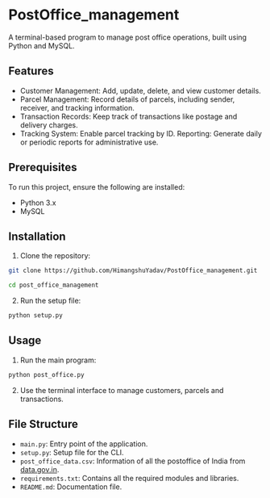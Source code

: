 # PostOffice_management
A terminal-based program to manage post office operations, built using Python and MySQL.

## Features
* Customer Management: Add, update, delete, and view customer details.
* Parcel Management: Record details of parcels, including sender, receiver, and tracking information.
* Transaction Records: Keep track of transactions like postage and delivery charges.
* Tracking System: Enable parcel tracking by ID.
Reporting: Generate daily or periodic reports for administrative use.

## Prerequisites
To run this project, ensure the following are installed:

* Python 3.x
* MySQL

## Installation
1. Clone the repository:
```bash
git clone https://github.com/HimangshuYadav/PostOffice_management.git

cd post_office_management
```
2. Run the setup file:
```bash
python setup.py
```
## Usage
1. Run the main program:
```bash
python post_office.py
```
2. Use the terminal interface to manage customers, parcels and transactions.
## File Structure
* `main.py`: Entry point of the application.
* `setup.py`: Setup file for the CLI.
* `post_office_data.csv`: Information of all the postoffice of India from [data.gov.in](https://www.data.gov.in/catalog/all-india-pincode-directory).
* `requirements.txt`: Contains all the required modules and libraries.
* `README.md`: Documentation file.

